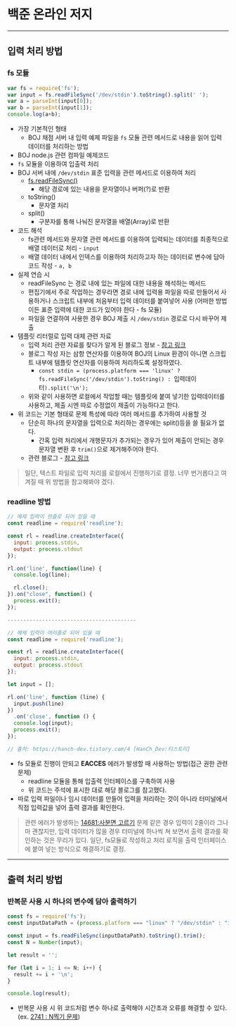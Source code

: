 # 백준 온라인 저지

---

## 입력 처리 방법

### fs 모듈

```js
var fs = require('fs');
var input = fs.readFileSync('/dev/stdin').toString().split(' ');
var a = parseInt(input[0]);
var b = parseInt(input[1]);
console.log(a+b);
```

- 가장 기본적인 형태
  - BOJ 채점 서버 내 입력 예제 파일을 `fs` 모듈 관련 메서드로 내용을 읽어 입력 데이터를 처리하는 방법
- BOJ node.js 관련 컴파일 예제코드
- `fs` 모듈을 이용하여 입출력 처리
- BOJ 서버 내에 `/dev/stdin` 표준 입력을 관련 메서드로 이용하여 처리
  - [fs.readFileSync()](https://nodejs.org/dist/latest-v16.x/docs/api/fs.html#fsreadfilesyncpath-options)
    - 해당 경로에 있는 내용을 문자열이나 버퍼(?)로 반환
  - toString()
    - 문자열 처리
  - split()
    - 구분자를 통해 나눠진 문자열을 배열(Array)로 반환
- 코드 해석
  - fs관련 메서드와 문자열 관련 메서드를 이용하여 입력되는 데이터를 최종적으로 배열 데이터로 처리 - `input`
  - 배열 데이터 내에서 인덱스를 이용하여 처리하고자 하는 데이터로 변수에 담아 코드 작성 - `a, b`
- 실제 연습 시
  - readFileSync 는 경로 내에 있는 파일에 대한 내용을 해석하는 메서드
  - 편집기에서 주로 작업하는 경우라면 경로 내에 입력용 파일을 따로 만들어서 사용하거나 스크립트 내부에 처음부터 입력 데이터를 붙여넣어 사용 (어떠한 방법이든 표준 입력에 대한 코드가 있어야 한다 - fs 모듈)
  - 파일을 연결하여 사용한 경우 BOJ 제출 시 `/dev/stdin` 경로로 다시 바꾸어 제출
- 템플릿 리터럴로 입력 대체 관련 자료
  - 입력 처리 관련 자료를 찾다가 알게 된 블로그 정보 - [참고 링크](https://degurii.tistory.com/108)
  - 블로그 작성 자는 삼항 연산자를 이용하여 BOJ의 Linux 환경이 아니면 스크립트 내부에 템플릿 연산자를 이용하여 처리하도록 설정하였다.
    - `const stdin = (process.platform === 'linux' ? fs.readFileSync('/dev/stdin').toString() : `입력데이터`).split('\n');`
  - 위와 같이 사용하면 로컬에서 작업할 때는 템플릿에 붙여 넣기한 입력데이터를 사용하고, 제출 시엔 따로 수정없이 제출이 가능하다고 한다.
- 위 코드는 기본 형태로 문제 특성에 따라 여러 메서드를 추가하여 사용할 것
  - 단순히 하나의 문자열을 입력으로 처리하는 경우에는 split()등을 쓸 필요가 없다.
    - 간혹 입력 처리에서 개행문자가 추가되는 경우가 있어 제출이 안되는 경우 문자열 변환 후 `trim()`으로 제거해주어야 한다.
  - 관련 블로그 - [참고 링크](https://tesseractjh.tistory.com/39)

> 일단, 텍스트 파일로 입력 처리를 로컬에서 진행하기로 결정. 너무 번거롭다고 여겨질 때 위 방법을 참고해봐야 겠다.

### readline 방법

```js
// 예제 입력이 한줄로 되어 있을 때
const readline = require('readline');

const rl = readline.createInterface({
  input: process.stdin,
  output: process.stdout
});

rl.on('line', function(line) {
  console.log(line);

  rl.close();
}).on("close", function() {
  process.exit();
});

-----------------------------------------

// 예제 입력이 여러줄로 되어 있을 떼
const readline = require('readline');

const rl = readline.createInterface({
  input: process.stdin,
  output: process.stdout
});

let input = [];

rl.on('line', function (line) {
  input.push(line)
})
  .on('close', function () {
  console.log(input);
  process.exit();
});

// 출처: https://hanch-dev.tistory.com/4 [HanCh_Dev:티스토리]
```

- fs 모듈로 진행이 안되고 **EACCES** 에러가 발생할 때 사용하는 방법(접근 권한 관련 문제)
  - readline 모듈을 통해 입출력 인터페이스를 구축하여 사용
  - 위 코드는 주석에 표시한 대로 해당 블로그를 참고했다.
- 따로 입력 파일이나 임시 데이터를 만들어 입력을 처리하는 것이 아니라 터미널에서 직접 입력값을 넣어 출력 결과를 확인한다.
  
>  관련 에러가 발생하는 [14681:사분면 고르기](https://www.acmicpc.net/problem/14681) 문제 같은 경우 입력이 2줄이라 그나마 괜찮지만, 입력 데이터가 많을 경우 터미널에 하나씩 쳐 보면서 출력 결과를 확인하는 것은 무리가 있다. 일단, fs모듈로 작성하고 처리 로직을 출력 인터페이스에 붙여 넣는 방식으로 해결하기로 결정.

---

## 출력 처리 방법

### 반복문 사용 시 하나의 변수에 담아 출력하기

```js
const fs = require('fs');
const inputDataPath = (process.platform === "linux" ? "/dev/stdin" : "input.txt");

const input = fs.readFileSync(inputDataPath).toString().trim();
const N = Number(input);

let result = '';

for (let i = 1; i <= N; i++) {
  result += i + '\n';
}

console.log(result);
```

- 반복문 사용 시 위 코드처럼 변수 하나로 출력해야 시간초과 오류를 해결할 수 있다. (ex. [2741 : N찍기 문제](https://www.acmicpc.net/problem/2741))
